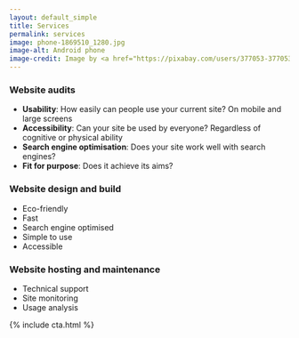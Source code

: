 ```yaml
---
layout: default_simple
title: Services
permalink: services
image: phone-1869510_1280.jpg
image-alt: Android phone
image-credit: Image by <a href="https://pixabay.com/users/377053-377053/?utm_source=link-attribution&utm_medium=referral&utm_campaign=image&utm_content=459196">377053</a> from <a href="https://pixabay.com//?utm_source=link-attribution&utm_medium=referral&utm_campaign=image&utm_content=459196">Pixabay</a>
---
```

### Website audits

- **Usability**: How easily can people use your current site? On mobile and large screens
- **Accessibility**: Can your site be used by everyone? Regardless of cognitive or physical ability
- **Search engine optimisation**: Does your site work well with search engines? 
- **Fit for purpose**: Does it achieve its aims?

### Website design and build

- Eco-friendly
- Fast
- Search engine optimised
- Simple to use
- Accessible

### Website hosting and maintenance

- Technical support
- Site monitoring
- Usage analysis

{% include cta.html %}

